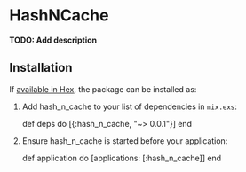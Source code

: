 # HashNCache

**TODO: Add description**

## Installation

If [available in Hex](https://hex.pm/docs/publish), the package can be installed as:

  1. Add hash_n_cache to your list of dependencies in `mix.exs`:

        def deps do
          [{:hash_n_cache, "~> 0.0.1"}]
        end

  2. Ensure hash_n_cache is started before your application:

        def application do
          [applications: [:hash_n_cache]]
        end

